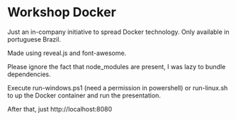 # Workshop Docker

Just an in-company initiative to spread Docker technology. Only available in portuguese Brazil.

Made using reveal.js and font-awesome.

Please ignore the fact that node_modules are present, I was lazy to bundle dependencies.

Execute run-windows.ps1 (need a permission in powershell) or run-linux.sh to up the Docker container and run the presentation.

After that, just http://localhost:8080
